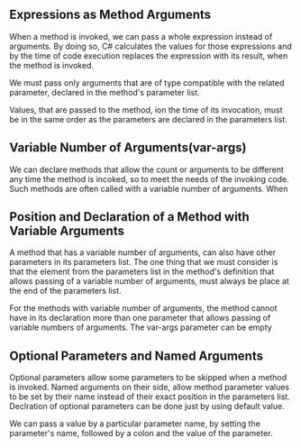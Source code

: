 ## Expressions as Method Arguments

When a method is invoked, we can pass a whole expression instead of arguments. By doing so, C# calculates the values for those expressions and by the time of code execution replaces the expression with its result, when the method is invoked.

We must pass only arguments that are of type compatible with the related parameter, declared in the method's parameter list.

Values, that are passed to the method, ion the time of its invocation, must be in the same order as the parameters are declared in the parameters list.

## Variable Number of Arguments(var-args)
We can declare methods that allow the count or arguments to be different any time the method is incoked, so to meet the needs of the invoking code. Such methods are often called with a variable number of arguments.
When

## Position and Declaration of a Method with Variable Arguments
A method that has a variable number of arguments, can also have other parameters in its parameters list. The one thing that we must consider is that the element from the parameters list in the method's definition that allows passing of a variable number of arguments, must always be place at the end of the parameters list.

For the methods with variable number of arguments, the method cannot have in its declaration more than one parameter that allows passing of variable numbers of arguments. The var-args parameter can be empty

## Optional Parameters and Named Arguments

Optional parameters allow some parameters to be skipped when a method is invoked. Named arguments on their side, allow method parameter values to be set by their name instead of their exact position in the parameters list.
Declration of optional parameters can be done just by using default value.

We can pass a value by a particular parameter name, by setting the parameter's name, followed by a colon and the value of the parameter.